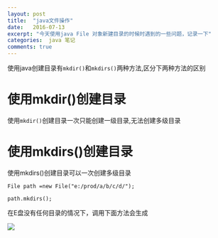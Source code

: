 ```yaml
---
layout: post
title:  "java文件操作"
date:   2016-07-13
excerpt: "今天使用java File 对象新建目录的时候时遇到的一些问题，记录一下"
categories:  java 笔记
comments: true
---
```


使用java创建目录有`mkdir()`和`mkdirs()`两种方法,区分下两种方法的区别

# 使用mkdir()创建目录

使用`mkdir()`创建目录一次只能创建一级目录,无法创建多级目录

# 使用mkdirs()创建目录

使用mkdirs()创建目录可以一次创建多级目录

 ```File path =new File("e:/prod/a/b/c/d/");```

 ```path.mkdirs();```
 
 在E盘没有任何目录的情况下，调用下面方法会生成
 
 ![](http://sml9520.oschina.io/smallsand/image/20160713195027.png)
